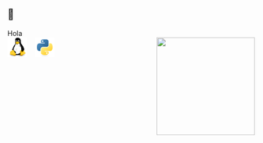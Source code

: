 
<div>
    <div align="left">
    <h2>👋</h2>
    <label>Hola</label>
  </div>
    
<div align="left">
    <img  src="https://media.giphy.com/media/vsC7gewdX8tfq/giphy.gif" width="200" align="right" height="200"/>
</div>


<div align="left" >
  <img src="https://github.com/Francisco-LP/iconos/blob/main/linux/linux.svg" width=40/>&nbsp;&nbsp;&nbsp;
  <img src="https://github.com/Francisco-LP/iconos/blob/main/python/python.svg" width=40/>&nbsp;&nbsp;&nbsp;
</div>




<!--
**Francisco-LP/Francisco-LP** is a ✨ _special_ ✨ repository because its `README.md` (this file) appears on your GitHub profile.

Here are some ideas to get you started:

- 🔭 I’m currently working on ...
- 🌱 I’m currently learning ...
- 👯 I’m looking to collaborate on ...
- 🤔 I’m looking for help with ...
- 💬 Ask me about ...
- 📫 How to reach me: ...
- 😄 Pronouns: ...
- ⚡ Fun fact: ...
-->
